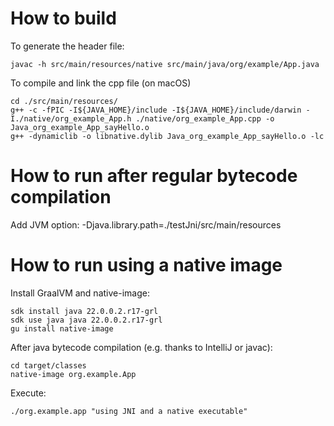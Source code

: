 # How to build
To generate the header file:
```
javac -h src/main/resources/native src/main/java/org/example/App.java
```

To compile and link the cpp file (on macOS)
```
cd ./src/main/resources/
g++ -c -fPIC -I${JAVA_HOME}/include -I${JAVA_HOME}/include/darwin -I./native/org_example_App.h ./native/org_example_App.cpp -o Java_org_example_App_sayHello.o
g++ -dynamiclib -o libnative.dylib Java_org_example_App_sayHello.o -lc
```

# How to run after regular bytecode compilation
Add JVM option:
-Djava.library.path=./testJni/src/main/resources

# How to run using a native image
Install GraalVM and native-image:
```
sdk install java 22.0.0.2.r17-grl
sdk use java java 22.0.0.2.r17-grl
gu install native-image
```
After java bytecode compilation (e.g. thanks to IntelliJ or javac):
```
cd target/classes
native-image org.example.App
```
Execute:
```
./org.example.app "using JNI and a native executable"
```

